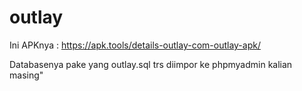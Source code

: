 # outlay
Ini APKnya : https://apk.tools/details-outlay-com-outlay-apk/

Databasenya pake yang outlay.sql trs diimpor ke phpmyadmin kalian masing"